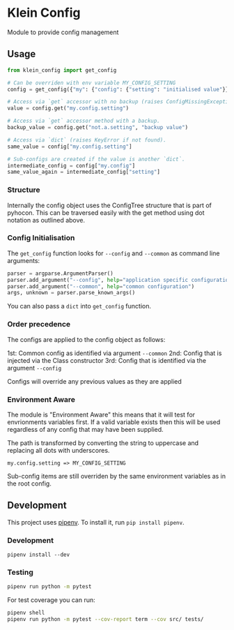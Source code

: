 # Klein Config

Module to provide config management

## Usage

```python
from klein_config import get_config

# Can be overriden with env variable MY_CONFIG_SETTING
config = get_config({"my": {"config": {"setting": "initialised value"}})

# Access via `get` accessor with no backup (raises ConfigMissingException if not found).
value = config.get("my.config.setting")

# Access via `get` accessor method with a backup.
backup_value = config.get("not.a.setting", "backup value")

# Access via `dict` (raises KeyError if not found).
same_value = config["my.config.setting"]

# Sub-configs are created if the value is another `dict`.
intermediate_config = config["my.config"]
same_value_again = intermediate_config["setting"]
```

### Structure
Internally the config object uses the ConfigTree structure that is part of pyhocon. This can be traversed easily with the get method using dot notation as outlined above.

### Config Initialisation
The `get_config` function looks for `--config` and `--common` as command line arguments:
```python
parser = argparse.ArgumentParser()
parser.add_argument("--config", help="application specific configuration file")
parser.add_argument("--common", help="common configuration")
args, unknown = parser.parse_known_args()
```

You can also pass a `dict` into `get_config` function.

### Order precedence
The configs are applied to the config object as follows: 

1st: Common config as identified via argument `--common`
2nd: Config that is injected via the Class constructor
3rd: Config that is identified via the argument `--config`

Configs will override any previous values as they are applied

### Environment Aware
The module is "Environment Aware" this means that it will test for envrionments variables first. If a valid variable exists then this will be used regardless of any config that may have been supplied.

The path is transformed by converting the string to uppercase and replacing all dots with underscores.

```
my.config.setting => MY_CONFIG_SETTING
```

Sub-config items are still overriden by the same environment variables as in the root config.

## Development
This project uses [pipenv](https://github.com/pypa/pipenv). To install it, run `pip install pipenv`.

### Development
```
pipenv install --dev
```

### Testing
```bash
pipenv run python -m pytest
```
For test coverage you can run:
```bash
pipenv shell
pipenv run python -m pytest --cov-report term --cov src/ tests/
```